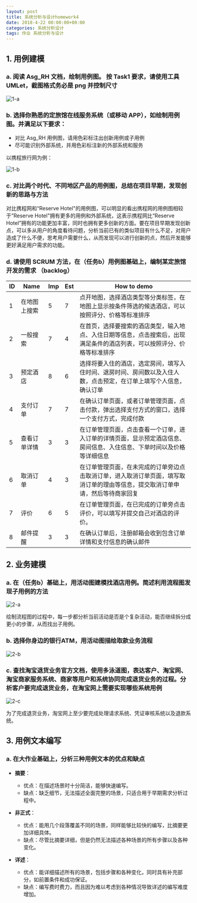 ```yaml
---
layout: post
title: 系统分析与设计homework4
date: 2018-4-22 00:00:00+00:00
categories: 系统分析设计
tags: 作业 系统分析与设计
---
```


## 1. 用例建模

### a. 阅读 Asg_RH 文档，绘制用例图。 按 Task1 要求，请使用工具 UMLet，截图格式务必是 png 并控制尺寸

![1-a](https://bbycjhj.github.io/blog_pics/2018-4-22系统分析与设计homework4/1-a.png)

### b. 选择你熟悉的定旅馆在线服务系统（或移动 APP），如绘制用例图。并满足以下要求：
 - 对比 Asg_RH 用例图，请用色彩标注出创新用例或子用例
 - 尽可能识别外部系统，并用色彩标注新的外部系统和服务

以携程旅行网为例：

![1-b](https://bbycjhj.github.io/blog_pics/2018-4-22系统分析与设计homework4/1-b.png)

### c. 对比两个时代、不同地区产品的用例图，总结在项目早期，发现创新的思路与方法

对比携程网和“Reserve Hotel"的用例图，可以明显的看出携程网的用例图相较于”Reserve Hotel"拥有更多的用例和外部系统，这表示携程网比“Reserve Hotel”拥有的功能更加丰富，同时也拥有更多创新的方面。要在项目早期发现创新点，可以多从用户的角度看待问题，分析当前已有的类似项目有什么不足，对用户造成了什么不便，思考用户需要什么，从而发现可以进行创新的点，然后开发能够更好满足用户需求的功能。

### d. 请使用 SCRUM 方法，在（任务b）用例图基础上，编制某定旅馆开发的需求 （backlog）

| ID | Name | Imp | Est | How to demo |
| --- | --- | --- | --- | --- |
| 1 | 在地图上搜索 | 5 | 7 | 点开地图，选择酒店类型等分类标签，在地图上显示按条件筛选的候选酒店，可以按照评分、价格等标准排序 |
| 2 | 一般搜索 | 7 | 4 | 在首页，选择要搜索的酒店类型，输入地点、入住日期等信息，点击搜索后，出现满足条件的酒店列表，可以按照评分、价格等标准排序 |
| 3 | 预定酒店 | 8 | 6 | 选择将要入住的酒店，选定房间，填写入住时间、退房时间、房间数以及入住人数，点击预定，在订单上填写个人信息，确认订单 |
| 4 | 支付订单 | 7 | 7 | 在确认订单页面，或者订单管理页面，点击付款，弹出选择支付方式的窗口，选择一个支付方式，完成付款 |
| 5 | 查看订单详情 | 3 | 3 |  在订单管理页面，点击查看一个订单，进入订单的详情页面，显示预定酒店信息、房间信息、入住信息、下单时间以及价格等详细信息 |
| 6 | 取消订单 | 4 | 3 | 在订单管理页面，在未完成的订单旁边点击取消订单，进入取消订单页面，填写取消订单的理由等信息，提交取消订单申请，然后等待商家回复 |
| 7 | 评价 | 6 | 5 | 在订单管理页面，在已完成的订单旁点击评价，可以填写并提交自己对酒店的评价。|
| 8 | 邮件提醒 | 3 | 3 | 在确认订单后，注册邮箱会收到包含订单详情和支付信息的确认邮件 |

## 2. 业务建模

### a. 在（任务b）基础上，用活动图建模找酒店用例。简述利用流程图发现子用例的方法

![2-a](https://bbycjhj.github.io/blog_pics/2018-4-22系统分析与设计homework4/2-a.png)

绘制流程图的过程中，每一步都分析当前活动是否是个复杂活动，能否继续拆分成更小的步骤，从而找出子用例。

### b. 选择你身边的银行ATM，用活动图描绘取款业务流程

![2-b](https://bbycjhj.github.io/blog_pics/2018-4-22系统分析与设计homework4/2-b.png)

### c. 查找淘宝退货业务官方文档，使用多泳道图，表达客户、淘宝网、淘宝商家服务系统、商家等用户和系统协同完成退货业务的过程。分析客户要完成退货业务，在淘宝网上需要实现哪些系统用例

![2-c](https://bbycjhj.github.io/blog_pics/2018-4-22系统分析与设计homework4/2-c.png)

为了完成退货业务，淘宝网上至少要完成处理请求系统、凭证审核系统以及退款系统。

## 3. 用例文本编写

### a. 在大作业基础上，分析三种用例文本的优点和缺点

 - **摘要**：
     - 优点：在描述场景时十分简洁，能够快速编写。
     - 缺点：缺乏细节，无法描述全面完整的场景，只适合用于早期需求分析过程中。

 - **非正式**：
     - 优点：能用几个段落覆盖不同的场景，同样能够比较快的编写，比摘要更加详细具体。
     - 缺点：尽管比摘要详细，但是仍然无法描述各种场景的所有步骤以及各种变化。

 - **详述**：
     - 优点：能详细描述所有的场景，包括步骤和各种变化，同时具有补充部分，如前置条件和成功保证。
     - 缺点：编写费时费力，而且因为难以考虑到各种情况导致详述的编写难度增加。










